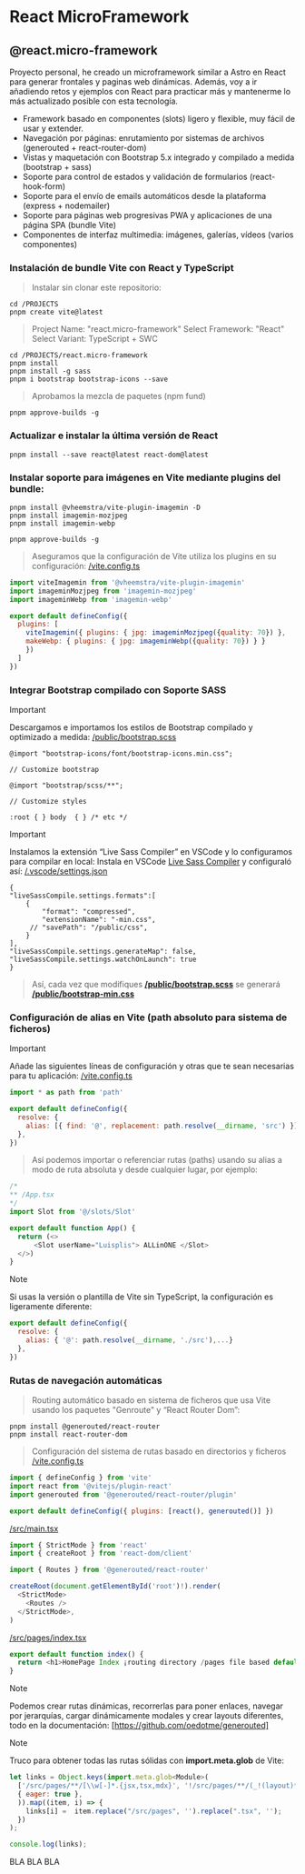 # React MicroFramework
## @react.micro-framework
Proyecto personal, he creado un microframework similar a Astro en React para generar frontales y paginas web dinámicas.
Además, voy a ir añadiendo retos y ejemplos con React para practicar más y mantenerme lo más actualizado posible con esta tecnología.
- Framework basado en componentes (slots) ligero y flexible, muy fácil de usar y extender.
- Navegación por páginas: enrutamiento por sistemas de archivos (generouted + react-router-dom)
- Vistas y maquetación con Bootstrap 5.x integrado y compilado a medida (bootstrap + sass)
- Soporte para control de estados y validación de formularios (react-hook-form)
- Soporte para el envío de emails automáticos desde la plataforma (express + nodemailer)
- Soporte para páginas web progresivas PWA y aplicaciones de una página SPA (bundle Vite)
- Componentes de interfaz multimedia: imágenes, galerías, vídeos (varios componentes)


### Instalación de bundle Vite con React y TypeScript
> Instalar sin clonar este repositorio:
```
cd /PROJECTS
pnpm create vite@latest
```
> Project Name: "react.micro-framework" 
> Select Framework: "React" 
> Select Variant: TypeScript + SWC
```
cd /PROJECTS/react.micro-framework
pnpm install
pnpm install -g sass
pnpm i bootstrap bootstrap-icons --save
```
> Aprobamos la mezcla de paquetes (npm fund)
```
pnpm approve-builds -g
```


### Actualizar e instalar la última versión de React
```
pnpm install --save react@latest react-dom@latest
```


### Instalar soporte para imágenes en Vite mediante plugins del bundle:
```
pnpm install @vheemstra/vite-plugin-imagemin -D
pnpm install imagemin-mozjpeg
pnpm install imagemin-webp

pnpm approve-builds -g
```
> Aseguramos que la configuración de Vite utiliza los plugins en su configuración:
[/vite.config.ts](/vite.config.ts) 
```javascript
import viteImagemin from '@vheemstra/vite-plugin-imagemin'
import imageminMozjpeg from 'imagemin-mozjpeg'
import imageminWebp from 'imagemin-webp'

export default defineConfig({
  plugins: [
    viteImagemin({ plugins: { jpg: imageminMozjpeg({quality: 70}) },
    makeWebp: { plugins: { jpg: imageminWebp({quality: 70}) } }
    })
  ]
})
```


### Integrar Bootstrap compilado con Soporte SASS
> [!IMPORTANT]
> Descargamos e importamos los estilos de Bootstrap compilado y optimizado a medida:
[/public/bootstrap.scss](/public/bootstrap.scss)
```
@import "bootstrap-icons/font/bootstrap-icons.min.css";

// Customize bootstrap

@import "bootstrap/scss/**";

// Customize styles

:root { } body  { } /* etc */
```
> [!IMPORTANT]
> Instalamos la extensión “Live Sass Compiler” en VSCode y lo configuramos para compilar en local:
> Instala en VSCode [Live Sass Compiler](https://marketplace.visualstudio.com/items?itemName=glenn2223.live-sass) y configuraló así: [/.vscode/settings.json](/.vscode/settings.json)
```
{
"liveSassCompile.settings.formats":[
    {
        "format": "compressed", 
        "extensionName": "-min.css", 
     // "savePath": "/public/css", 
    }
],
"liveSassCompile.settings.generateMap": false, 
"liveSassCompile.settings.watchOnLaunch": true
}
```
> Así, cada vez que modifiques **[/public/bootstrap.scss](/public/bootstrap.scss)** se generará **[/public/bootstrap-min.css](/public/bootstrap-min.css)**


### Configuración de alias en Vite (path absoluto para sistema de ficheros)
> [!IMPORTANT]
> Añade las siguientes líneas de configuración y otras que te sean necesarias para tu aplicación:
[/vite.config.ts](/vite.config.ts)
```javascript
import * as path from 'path'

export default defineConfig({
  resolve: {
    alias: [{ find: '@', replacement: path.resolve(__dirname, 'src') }],
  },
})
```
> Así podemos importar o referenciar rutas (paths) usando su alias a modo de ruta absoluta y desde cualquier lugar, por ejemplo:
```javascript
/*
** /App.tsx
*/
import Slot from '@/slots/Slot'

export default function App() {
  return (<>
      <Slot userName="Luisplis"> ALLinONE </Slot>
  </>)
}
```
> [!NOTE]
> Si usas la versión o plantilla de Vite sin TypeScript, la configuración es ligeramente diferente:
```javascript
export default defineConfig({
  resolve: {
    alias: { '@': path.resolve(__dirname, './src'),...}
  },
})
```


### Rutas de navegación automáticas
> Routing automático basado en sistema de ficheros que usa Vite usando los paquetes "Genroute" y “React Router Dom”:
```
pnpm install @generouted/react-router
pnpm install react-router-dom
```
> Configuración del sistema de rutas basado en directorios y ficheros
[/vite.config.ts](/vite.config.ts)
```javascript
import { defineConfig } from 'vite'
import react from '@vitejs/plugin-react'
import generouted from '@generouted/react-router/plugin'

export default defineConfig({ plugins: [react(), generouted()] })
```
[/src/main.tsx](/src/main.tsx)
```javascript
import { StrictMode } from 'react'
import { createRoot } from 'react-dom/client'

import { Routes } from '@generouted/react-router'

createRoot(document.getElementById('root')!).render(
  <StrictMode>
    <Routes />
  </StrictMode>,
)
```
[/src/pages/index.tsx](/src/pages/index.tsx)
```javascript
export default function index() {
  return <h1>HomePage Index ¡routing directory /pages file based default!</h1>
}
```
> [!NOTE]
> Podemos crear rutas dinámicas, recorrerlas para poner enlaces, navegar por jerarquías, cargar dinámicamente modales y crear layouts diferentes, todo en la documentación:
> [https://github.com/oedotme/generouted]

> [!NOTE]
> Truco para obtener todas las rutas sólidas con **import.meta.glob** de Vite:
```javascript
let links = Object.keys(import.meta.glob<Module>(
  ['/src/pages/**/[\\w[-]*.{jsx,tsx,mdx}', '!/src/pages/**/(_!(layout)*(/*)?|_app|404)*'],
  { eager: true },
  )).map((item, i) => { 
    links[i] =  item.replace("/src/pages", '').replace(".tsx", ''); 
  })
);

console.log(links);
```

BLA BLA BLA

